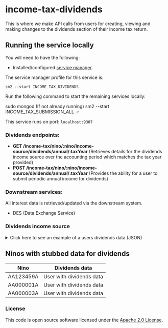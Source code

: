 
# income-tax-dividends

This is where we make API calls from users for creating, viewing and making changes to the dividends section of their income tax return.

## Running the service locally

You will need to have the following:
- Installed/configured [service manager](https://github.com/hmrc/sm2).

The service manager profile for this service is:

    sm2 --start INCOME_TAX_DIVIDENDS
Run the following command to start the remaining services locally:

sudo mongod (If not already running)
sm2 --start INCOME_TAX_SUBMISSION_ALL -r

This service runs on port: `localhost:9307`

### Dividends endpoints:

- **GET     /income-tax/nino/:nino/income-source/dividends/annual/:taxYear** (Retrieves details for the dividends income source over the accounting period which matches the tax year provided)
- **POST    /income-tax/nino/:nino/income-source/dividends/annual/:taxYear** (Provides the ability for a user to submit periodic annual income for dividends)

### Downstream services:

All interest data is retrieved/updated via the downstream system.

- DES (Data Exchange Service)

### Dividends income source

<details>
<summary>Click here to see an example of a users dividends data (JSON)</summary>

```json
{
  "ukDividends": 293206807.99,
  "otherUkDividends": 170603870.99
}
```

</details>

## Ninos with stubbed data for dividends

| Nino | Dividends data |
| ---  | ---            |
| AA123459A | User with dividends data |
| AA000001A | User with dividends data |
| AA000003A | User with dividends data |

### License

This code is open source software licensed under the [Apache 2.0 License]("http://www.apache.org/licenses/LICENSE-2.0.html").
